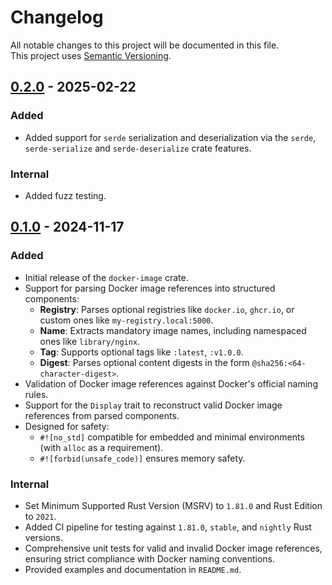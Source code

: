 # Changelog

All notable changes to this project will be documented in this file.  
This project uses [Semantic Versioning](https://semver.org/spec/v2.0.0.html).

## [0.2.0] - 2025-02-22

[0.2.0]: https://github.com/sunsided/docker-image-rs/releases/tag/v0.2.0

### Added

- Added support for `serde` serialization and deserialization via the `serde`, `serde-serialize` and `serde-deserialize` crate features.

### Internal

- Added fuzz testing.

## [0.1.0] - 2024-11-17

[0.1.0]: https://github.com/sunsided/docker-image-rs/releases/tag/v0.1.0

### Added

- Initial release of the `docker-image` crate.
- Support for parsing Docker image references into structured components:
    - **Registry**: Parses optional registries like `docker.io`, `ghcr.io`, or custom ones like `my-registry.local:5000`.
    - **Name**: Extracts mandatory image names, including namespaced ones like `library/nginx`.
    - **Tag**: Supports optional tags like `:latest`, `:v1.0.0`.
    - **Digest**: Parses optional content digests in the form `@sha256:<64-character-digest>`.
- Validation of Docker image references against Docker's official naming rules.
- Support for the `Display` trait to reconstruct valid Docker image references from parsed components.
- Designed for safety:
    - `#![no_std]` compatible for embedded and minimal environments (with `alloc` as a requirement).
    - `#![forbid(unsafe_code)]` ensures memory safety.

### Internal

- Set Minimum Supported Rust Version (MSRV) to `1.81.0` and Rust Edition to `2021`.
- Added CI pipeline for testing against `1.81.0`, `stable`, and `nightly` Rust versions.
- Comprehensive unit tests for valid and invalid Docker image references, ensuring strict compliance with Docker naming conventions.
- Provided examples and documentation in `README.md`.


